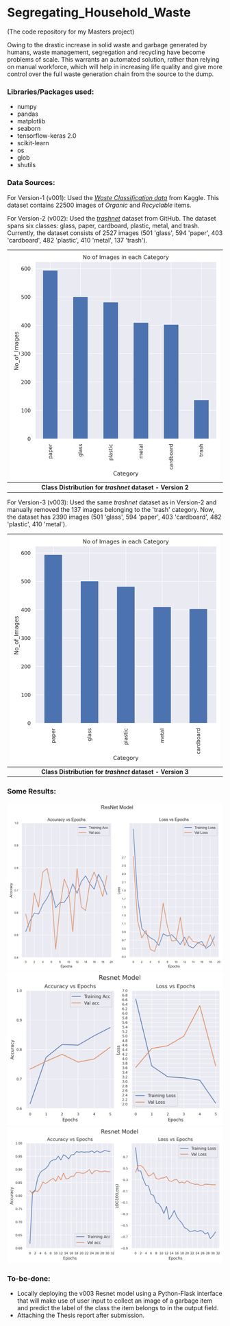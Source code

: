 # Segregating_Household_Waste

(The code repository for my Masters project)

Owing to the drastic increase in solid waste and garbage generated by humans, waste management, segregation and recycling have become problems of scale. This warrants an automated solution, rather than relying on manual workforce, which will help in increasing life quality and give more control over the full waste generation chain from the source to the dump.


### Libraries/Packages used:
- numpy
- pandas
- matplotlib
- seaborn
- tensorflow-keras 2.0
- scikit-learn
- os
- glob
- shutils


### Data Sources:

For Version-1 (v001): Used the [*Waste Classification data*](https://www.kaggle.com/datasets/techsash/waste-classification-data) from Kaggle. This dataset contains 22500 images of *Organic* and *Recyclable* items.

For Version-2 (v002): Used the [*trashnet*](https://github.com/garythung/trashnet) dataset from GitHub. The dataset spans six classes: glass, paper, cardboard, plastic, metal, and trash. Currently, the dataset consists of 2527 images (501 'glass', 594 'paper', 403 'cardboard', 482 'plastic', 410 'metal', 137 'trash'). 

|![Class Distribution for trashnet - Version 2](/v002/visualisations/class_distribution.png)|
|:--:|
| <b>Class Distribution for *trashnet* dataset - Version 2</b>|

For Version-3 (v003): Used the same *trashnet* dataset as in Version-2 and manually removed the 137 images belonging to the 'trash' category. Now, the dataset has 2390 images (501 'glass', 594 'paper', 403 'cardboard', 482 'plastic', 410 'metal').

|![Class Distribution for trashnet - Version 3](/v003/visualisations/class_distribution.png)|
|:--:|
| <b>Class Distribution for *trashnet* dataset - Version 3</b>|

### Some Results:

![V001 Resnet Model](/v001/visualisations/v001_resnet.png "V001 Resnet Model")
![V002 Resnet Model](/v002/visualisations/v002_resnet_RN01.png "V002 Resnet Model")
![V003 Resnet Model](/v003/visualisations/v003_resnet_RN01.png "V003 Resnet Model")


### To-be-done:

- Locally deploying the v003 Resnet model using a Python-Flask interface that will make use of user input to collect an image of a garbage item and predict the label of the class the item belongs to in the output field.
- Attaching the Thesis report after submission.

